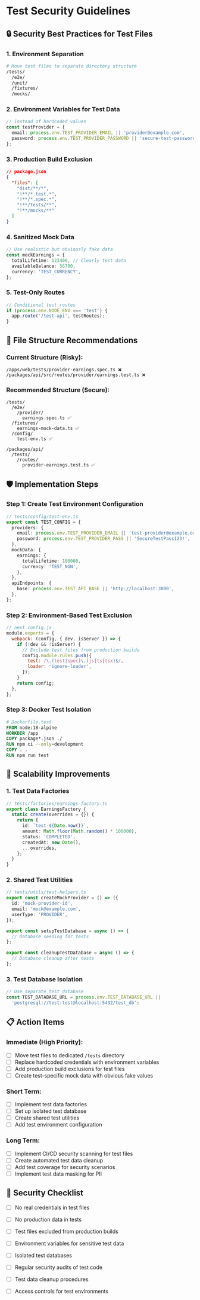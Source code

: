 # Test Security Guidelines

## 🔒 Security Best Practices for Test Files

### 1. **Environment Separation**
```bash
# Move test files to separate directory structure
/tests/
  /e2e/
  /unit/
  /fixtures/
  /mocks/
```

### 2. **Environment Variables for Test Data**
```typescript
// Instead of hardcoded values
const testProvider = {
  email: process.env.TEST_PROVIDER_EMAIL || 'provider@example.com',
  password: process.env.TEST_PROVIDER_PASSWORD || 'secure-test-password',
};
```

### 3. **Production Build Exclusion**
```json
// package.json
{
  "files": [
    "dist/**/*",
    "!**/*.test.*",
    "!**/*.spec.*",
    "!**/tests/**",
    "!**/mocks/**"
  ]
}
```

### 4. **Sanitized Mock Data**
```typescript
// Use realistic but obviously fake data
const mockEarnings = {
  totalLifetime: 123400, // Clearly test data
  availableBalance: 56700,
  currency: 'TEST_CURRENCY',
};
```

### 5. **Test-Only Routes**
```typescript
// Conditional test routes
if (process.env.NODE_ENV === 'test') {
  app.route('/test-api', testRoutes);
}
```

## 📁 **File Structure Recommendations**

### Current Structure (Risky):
```
/apps/web/tests/provider-earnings.spec.ts ❌
/packages/api/src/routes/provider/earnings.test.ts ❌
```

### Recommended Structure (Secure):
```
/tests/
  /e2e/
    /provider/
      earnings.spec.ts ✅
  /fixtures/
    earnings-mock-data.ts ✅
  /config/
    test-env.ts ✅

/packages/api/
  /tests/
    /routes/
      provider-earnings.test.ts ✅
```

## 🛡️ **Implementation Steps**

### Step 1: Create Test Environment Configuration
```typescript
// tests/config/test-env.ts
export const TEST_CONFIG = {
  providers: {
    email: process.env.TEST_PROVIDER_EMAIL || 'test-provider@example.org',
    password: process.env.TEST_PROVIDER_PASS || 'SecureTestPass123!',
  },
  mockData: {
    earnings: {
      totalLifetime: 100000,
      currency: 'TEST_NGN',
    },
  },
  apiEndpoints: {
    base: process.env.TEST_API_BASE || 'http://localhost:3000',
  },
};
```

### Step 2: Environment-Based Test Exclusion
```javascript
// next.config.js
module.exports = {
  webpack: (config, { dev, isServer }) => {
    if (!dev && !isServer) {
      // Exclude test files from production builds
      config.module.rules.push({
        test: /\.(test|spec)\.(js|ts|tsx)$/,
        loader: 'ignore-loader',
      });
    }
    return config;
  },
};
```

### Step 3: Docker Test Isolation
```dockerfile
# Dockerfile.test
FROM node:18-alpine
WORKDIR /app
COPY package*.json ./
RUN npm ci --only=development
COPY . .
RUN npm run test
```

## 🚀 **Scalability Improvements**

### 1. **Test Data Factories**
```typescript
// tests/factories/earnings-factory.ts
export class EarningsFactory {
  static create(overrides = {}) {
    return {
      id: `test-${Date.now()}`,
      amount: Math.floor(Math.random() * 100000),
      status: 'COMPLETED',
      createdAt: new Date(),
      ...overrides,
    };
  }
}
```

### 2. **Shared Test Utilities**
```typescript
// tests/utils/test-helpers.ts
export const createMockProvider = () => ({
  id: 'mock-provider-id',
  email: 'mock@example.com',
  userType: 'PROVIDER',
});

export const setupTestDatabase = async () => {
  // Database seeding for tests
};

export const cleanupTestDatabase = async () => {
  // Database cleanup after tests
};
```

### 3. **Test Database Isolation**
```typescript
// Use separate test database
const TEST_DATABASE_URL = process.env.TEST_DATABASE_URL || 
  'postgresql://test:test@localhost:5432/test_db';
```

## 📋 **Action Items**

### Immediate (High Priority):
- [ ] Move test files to dedicated `/tests` directory
- [ ] Replace hardcoded credentials with environment variables
- [ ] Add production build exclusions for test files
- [ ] Create test-specific mock data with obvious fake values

### Short Term:
- [ ] Implement test data factories
- [ ] Set up isolated test database
- [ ] Create shared test utilities
- [ ] Add test environment configuration

### Long Term:
- [ ] Implement CI/CD security scanning for test files
- [ ] Create automated test data cleanup
- [ ] Add test coverage for security scenarios
- [ ] Implement test data masking for PII

## 🔐 **Security Checklist**

- [ ] No real credentials in test files
- [ ] No production data in tests
- [ ] Test files excluded from production builds
- [ ] Environment variables for sensitive test data
- [ ] Isolated test databases
- [ ] Regular security audits of test code
- [ ] Test data cleanup procedures
- [ ] Access controls for test environments

